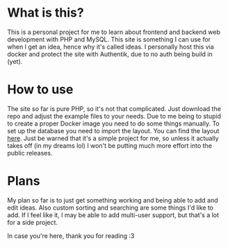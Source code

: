 # What is this?
This is a personal project for me to learn about frontend and backend web development with PHP and MySQL. This site is something I can use for when I get an idea, hence why it's called ideas. I personally host this via docker and protect the site with Authentik, due to no auth being build in (yet). 

# How to use
The site so far is pure PHP, so it's not that complicated. Just download the repo and adjust the example files to your needs. Due to me being to stupid to create a proper Docker image you need to do some things manually. To set up the database you need to import the layout. You can find the layout [here](https://ideas.brendongames.com/assets/ideas.sql). Just be warned that it's a simple project for me, so unless it actually takes off (in my dreams lol) I won't be putting much more effort into the public releases. 


# Plans
My plan so far is to just get something working and being able to add and edit ideas. Also custom sorting and searching are some things I'd like to add. If I feel like it, I may be able to add multi-user support, but that's a lot for a side project.

In case you're here, thank you for reading :3
